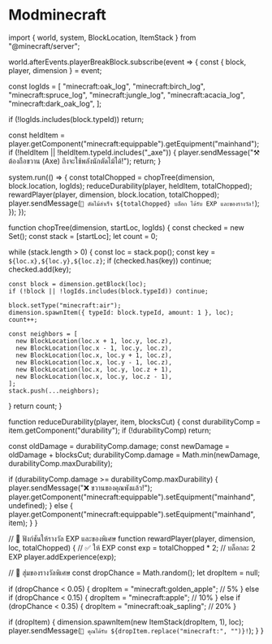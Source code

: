 # Modminecraft
import { world, system, BlockLocation, ItemStack } from "@minecraft/server";

world.afterEvents.playerBreakBlock.subscribe(event => {
  const { block, player, dimension } = event;

  const logIds = [
    "minecraft:oak_log",
    "minecraft:birch_log",
    "minecraft:spruce_log",
    "minecraft:jungle_log",
    "minecraft:acacia_log",
    "minecraft:dark_oak_log",
  ];

  if (!logIds.includes(block.typeId)) return;

  const heldItem = player.getComponent("minecraft:equippable").getEquipment("mainhand");
  if (!heldItem || !heldItem.typeId.includes("_axe")) {
    player.sendMessage("⚒ ต้องถือขวาน (Axe) ถึงจะใช้พลังนักตัดไม้ได้!");
    return;
  }

  system.run(() => {
    const totalChopped = chopTree(dimension, block.location, logIds);
    reduceDurability(player, heldItem, totalChopped);
    rewardPlayer(player, dimension, block.location, totalChopped);
    player.sendMessage(`🌲 ตัดไม้สำเร็จ ${totalChopped} บล็อก ได้รับ EXP และของรางวัล!`);
  });
});

function chopTree(dimension, startLoc, logIds) {
  const checked = new Set();
  const stack = [startLoc];
  let count = 0;

  while (stack.length > 0) {
    const loc = stack.pop();
    const key = `${loc.x},${loc.y},${loc.z}`;
    if (checked.has(key)) continue;
    checked.add(key);

    const block = dimension.getBlock(loc);
    if (!block || !logIds.includes(block.typeId)) continue;

    block.setType("minecraft:air");
    dimension.spawnItem({ typeId: block.typeId, amount: 1 }, loc);
    count++;

    const neighbors = [
      new BlockLocation(loc.x + 1, loc.y, loc.z),
      new BlockLocation(loc.x - 1, loc.y, loc.z),
      new BlockLocation(loc.x, loc.y + 1, loc.z),
      new BlockLocation(loc.x, loc.y - 1, loc.z),
      new BlockLocation(loc.x, loc.y, loc.z + 1),
      new BlockLocation(loc.x, loc.y, loc.z - 1),
    ];
    stack.push(...neighbors);
  }
  return count;
}

function reduceDurability(player, item, blocksCut) {
  const durabilityComp = item.getComponent("durability");
  if (!durabilityComp) return;

  const oldDamage = durabilityComp.damage;
  const newDamage = oldDamage + blocksCut;
  durabilityComp.damage = Math.min(newDamage, durabilityComp.maxDurability);

  if (durabilityComp.damage >= durabilityComp.maxDurability) {
    player.sendMessage("❌ ขวานของคุณพังแล้ว!");
    player.getComponent("minecraft:equippable").setEquipment("mainhand", undefined);
  } else {
    player.getComponent("minecraft:equippable").setEquipment("mainhand", item);
  }
}

// 🌟 ฟังก์ชันให้รางวัล EXP และของพิเศษ
function rewardPlayer(player, dimension, loc, totalChopped) {
  // ✅ ให้ EXP
  const exp = totalChopped * 2; // บล็อกละ 2 EXP
  player.addExperience(exp);

  // 🎁 สุ่มของรางวัลพิเศษ
  const dropChance = Math.random();
  let dropItem = null;

  if (dropChance < 0.05) {
    dropItem = "minecraft:golden_apple"; // 5%
  } else if (dropChance < 0.15) {
    dropItem = "minecraft:apple"; // 10%
  } else if (dropChance < 0.35) {
    dropItem = "minecraft:oak_sapling"; // 20%
  }

  if (dropItem) {
    dimension.spawnItem(new ItemStack(dropItem, 1), loc);
    player.sendMessage(`🎁 คุณได้รับ ${dropItem.replace("minecraft:", "")}!`);
  }
}
